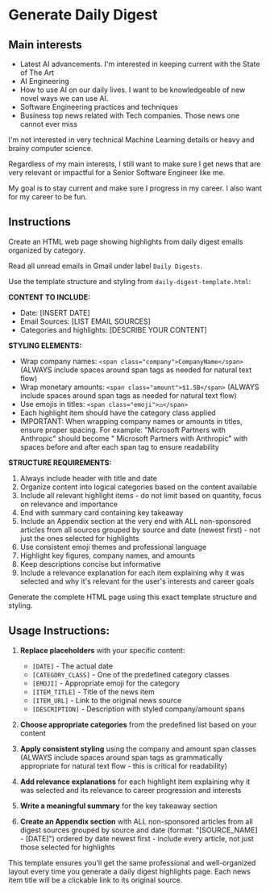 # Generate Daily Digest

## Main interests

- Latest AI advancements. I'm interested in keeping current with the State of The Art
- AI Engineering 
- How to use AI on our daily lives. I want to be knowledgeable of new novel ways we can use AI.
- Software Engineering practices and techniques
- Business top news related with Tech companies. Those news one cannot ever miss

I'm not interested in very technical Machine Learning details or heavy and brainy computer science.

Regardless of my main interests, I still want to make sure I get news that are very relevant or impactful for a Senior Software Engineer like me.

My goal is to stay current and make sure I progress in my career. I also want for my career to be fun.

## Instructions

Create an HTML web page showing highlights from daily digest emails organized by category. 

Read all unread emails in Gmail under label `Daily Digests`.

Use the template structure and styling from `daily-digest-template.html`:

**CONTENT TO INCLUDE:**
- Date: [INSERT DATE]
- Email Sources: [LIST EMAIL SOURCES]
- Categories and highlights: [DESCRIBE YOUR CONTENT]

**STYLING ELEMENTS:**
- Wrap company names: `<span class="company">CompanyName</span>` (ALWAYS include spaces around span tags as needed for natural text flow)
- Wrap monetary amounts: `<span class="amount">$1.5B</span>` (ALWAYS include spaces around span tags as needed for natural text flow)  
- Use emojis in titles: `<span class="emoji">⚖️</span>`
- Each highlight item should have the category class applied
- IMPORTANT: When wrapping company names or amounts in titles, ensure proper spacing. For example: "Microsoft Partners with Anthropic" should become " <span class="company">Microsoft</span> Partners with <span class="company">Anthropic</span>" with spaces before and after each span tag to ensure readability

**STRUCTURE REQUIREMENTS:**
1. Always include header with title and date
2. Organize content into logical categories based on the content available
3. Include all relevant highlight items - do not limit based on quantity, focus on relevance and importance
4. End with summary card containing key takeaway
5. Include an Appendix section at the very end with ALL non-sponsored articles from all sources grouped by source and date (newest first) - not just the ones selected for highlights
6. Use consistent emoji themes and professional language
7. Highlight key figures, company names, and amounts
8. Keep descriptions concise but informative
9. Include a relevance explanation for each item explaining why it was selected and why it's relevant for the user's interests and career goals

Generate the complete HTML page using this exact template structure and styling.

## Usage Instructions:

1. **Replace placeholders** with your specific content:
   - `[DATE]` - The actual date
   - `[CATEGORY_CLASS]` - One of the predefined category classes
   - `[EMOJI]` - Appropriate emoji for the category
   - `[ITEM_TITLE]` - Title of the news item
   - `[ITEM_URL]` - Link to the original news source
   - `[DESCRIPTION]` - Description with styled company/amount spans

2. **Choose appropriate categories** from the predefined list based on your content

3. **Apply consistent styling** using the company and amount span classes (ALWAYS include spaces around span tags as grammatically appropriate for natural text flow - this is critical for readability)

4. **Add relevance explanations** for each highlight item explaining why it was selected and its relevance to career progression and interests

5. **Write a meaningful summary** for the key takeaway section

6. **Create an Appendix section** with ALL non-sponsored articles from all digest sources grouped by source and date (format: "[SOURCE_NAME] - [DATE]") ordered by date newest first - include every article, not just those selected for highlights

This template ensures you'll get the same professional and well-organized layout every time you generate a daily digest highlights page. Each news item title will be a clickable link to its original source.
